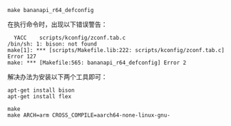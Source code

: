 
```
make bananapi_r64_defconfig
```

在执行命令时，出现以下错误警告：

```
  YACC    scripts/kconfig/zconf.tab.c
/bin/sh: 1: bison: not found
make[1]: *** [scripts/Makefile.lib:222: scripts/kconfig/zconf.tab.c] Error 127
make: *** [Makefile:565: bananapi_r64_defconfig] Error 2
```

解决办法为安装以下两个工具即可：

```
apt-get install bison
apt-get install flex
```


```
make 
make ARCH=arm CROSS_COMPILE=aarch64-none-linux-gnu-
```